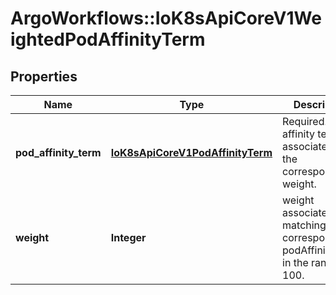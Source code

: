 # ArgoWorkflows::IoK8sApiCoreV1WeightedPodAffinityTerm

## Properties
Name | Type | Description | Notes
------------ | ------------- | ------------- | -------------
**pod_affinity_term** | [**IoK8sApiCoreV1PodAffinityTerm**](IoK8sApiCoreV1PodAffinityTerm.md) | Required. A pod affinity term, associated with the corresponding weight. | 
**weight** | **Integer** | weight associated with matching the corresponding podAffinityTerm, in the range 1-100. | 


